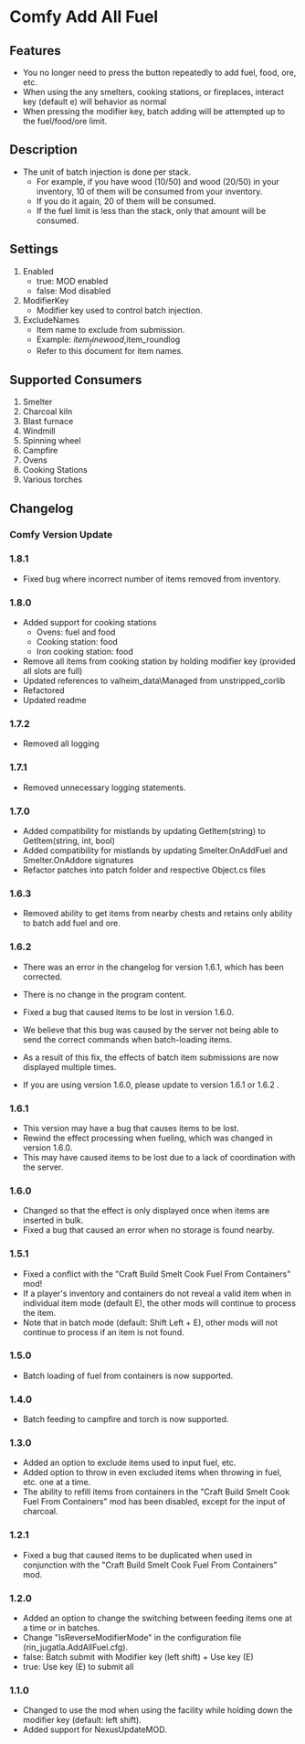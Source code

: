 # Comfy Add All Fuel

## Features

* You no longer need to press the button repeatedly to add fuel, food, ore, etc.
* When using the any smelters, cooking stations, or fireplaces, interact key (default e) will behavior as normal
* When pressing the modifier key, batch adding will be attempted up to the fuel/food/ore limit.

## Description

* The unit of batch injection is done per stack.
  * For example, if you have wood (10/50) and wood (20/50) in your inventory, 10 of them will be consumed from your inventory.
  * If you do it again, 20 of them will be consumed.
  * If the fuel limit is less than the stack, only that amount will be consumed.

## Settings

1. Enabled
   * true: MOD enabled
   * false: Mod disabled
2. ModifierKey
   * Modifier key used to control batch injection.
3. ExcludeNames
   * Item name to exclude from submission.
   * Example: $item_finewood,$item_roundlog
   * Refer to this document for item names.

## Supported Consumers

1. Smelter
2. Charcoal kiln
3. Blast furnace
4. Windmill
5. Spinning wheel
6. Campfire
7. Ovens
8. Cooking Stations
9. Various torches

## Changelog

### Comfy Version Update

### 1.8.1

  * Fixed bug where incorrect number of items removed from inventory.

### 1.8.0

  * Added support for cooking stations
    * Ovens: fuel and food
    * Cooking station: food
    * Iron cooking station: food
  * Remove all items from cooking station by holding modifier key (provided all slots are full)
  * Updated references to valheim_data\Managed from unstripped_corlib
  * Refactored
  * Updated readme

### 1.7.2

  * Removed all logging

### 1.7.1

  * Removed unnecessary logging statements.

### 1.7.0

  * Added compatibility for mistlands by updating GetItem(string) to GetItem(string, int, bool)
  * Added compatibility for mistlands by updating Smelter.OnAddFuel and Smelter.OnAddore signatures
  * Refactor patches into patch folder and respective Object.cs files

### 1.6.3

* Removed ability to get items from nearby chests and retains only ability to batch add fuel and ore.

### 1.6.2

* There was an error in the changelog for version 1.6.1, which has been corrected.
* There is no change in the program content.

* Fixed a bug that caused items to be lost in version 1.6.0.
* We believe that this bug was caused by the server not being able to send the correct commands when batch-loading items.
* As a result of this fix, the effects of batch item submissions are now displayed multiple times.
* If you are using version 1.6.0, please update to version 1.6.1 or 1.6.2 .

### 1.6.1

* This version may have a bug that causes items to be lost.
* Rewind the effect processing when fueling, which was changed in version 1.6.0.
* This may have caused items to be lost due to a lack of coordination with the server.

### 1.6.0

* Changed so that the effect is only displayed once when items are inserted in bulk.
* Fixed a bug that caused an error when no storage is found nearby.

### 1.5.1

* Fixed a conflict with the "Craft Build Smelt Cook Fuel From Containers" mod!
* If a player's inventory and containers do not reveal a valid item when in individual item mode (default E), the other mods will continue to process the item.
* Note that in batch mode (default: Shift Left + E), other mods will not continue to process if an item is not found.

### 1.5.0

* Batch loading of fuel from containers is now supported.

### 1.4.0

* Batch feeding to campfire and torch is now supported.

### 1.3.0

* Added an option to exclude items used to input fuel, etc.
* Added option to throw in even excluded items when throwing in fuel, etc. one at a time.
* The ability to refill items from containers in the "Craft Build Smelt Cook Fuel From Containers" mod has been disabled, except for the input of charcoal.

### 1.2.1

* Fixed a bug that caused items to be duplicated when used in conjunction with the "Craft Build Smelt Cook Fuel From Containers" mod.

### 1.2.0

* Added an option to change the switching between feeding items one at a time or in batches.
* Change "IsReverseModifierMode" in the configuration file (rin_jugatla.AddAllFuel.cfg).
* false: Batch submit with Modifier key (left shift) + Use key (E)
* true: Use key (E) to submit all

### 1.1.0

* Changed to use the mod when using the facility while holding down the modifier key (default: left shift).
* Added support for NexusUpdateMOD.
